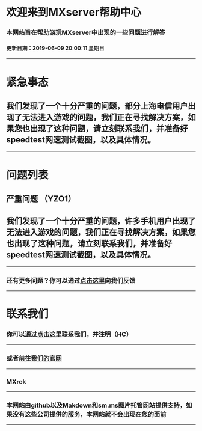# 欢迎来到MXserver帮助中心
### 本网站旨在帮助游玩MXserver中出现的一些问题进行解答
#### 更新日期：2019-06-09 20:00:11 星期日
------------

# 紧急事态
## 我们发现了一个十分严重的问题，部分上海电信用户出现了无法进入游戏的问题，我们正在寻找解决方案，如果您也出现了这种问题，请立刻联系我们，并准备好speedtest网速测试截图，以及具体情况。

------------


# 问题列表
## 严重问题 （YZO1）
## 我们发现了一个十分严重的问题，许多手机用户出现了无法进入游戏的问题，我们正在寻找解决方案，如果您也出现了这种问题，请立刻联系我们，并准备好speedtest网速测试截图，以及具体情况。

------------


### 还有更多问题？你可以通过[点击这里](https://shang.qq.com/wpa/qunwpa?idkey=c94c9018694578ff2c6ee406d87a13a0adeff09ab5c792aeecb568e0a706e00b "点击这里")向我们反馈


------------
# 联系我们
### 你可以通过[点击这里](https://shang.qq.com/wpa/qunwpa?idkey=c94c9018694578ff2c6ee406d87a13a0adeff09ab5c792aeecb568e0a706e00b "点击这里")联系我们，并注明（HC）

------------

### 或者[前往我们的官网](https://mxrek.github.io/ "前往我们的官网")
------------
### MXrek
------------



###  本网站由github以及Makdown和sm.ms图片托管网站提供支持，如果没有这些公司提供的服务，本网站就不会出现在您的面前

------------
